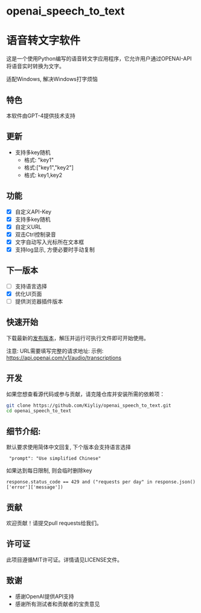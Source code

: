 # openai_speech_to_text
# 语音转文字软件

这是一个使用Python编写的语音转文字应用程序，它允许用户通过OPENAI-API将语音实时转换为文字。

适配Windows, 解决Windows打字烦恼

## 特色

本软件由GPT-4提供技术支持

## 更新

- 支持多key随机
  - 格式: "key1"
  - 格式:["key1","key2"]
  - 格式: key1,key2

## 功能

- [x] 自定义API-Key
- [x] 支持多key随机
- [x] 自定义URL
- [x] 双击Ctrl控制录音
- [x] 文字自动写入光标所在文本框
- [x] 支持log显示, 方便必要时手动复制

## 下一版本

- [ ] 支持语言选择
- [x] 优化UI页面
- [ ] 提供浏览器插件版本

## 快速开始

下载最新的[发布版本](https://github.com/Kiyliy/openai_speech_to_text/releases/)，解压并运行可执行文件即可开始使用。

注意: URL需要填写完整的请求地址:
示例: https://api.openai.com/v1/audio/transcriptions

## 开发

如果您想查看源代码或参与贡献，请克隆仓库并安装所需的依赖项：

```bash
git clone https://github.com/Kiyliy/openai_speech_to_text.git
cd openai_speech_to_text
```

## 细节介绍:

默认要求使用简体中文回复, 下个版本会支持语言选择

```
 "prompt": "Use simplified Chinese"
```

如果达到每日限制, 则会临时删除key

```
response.status_code == 429 and ("requests per day" in response.json()['error']['message'])
```



## 贡献

欢迎贡献！请提交pull requests给我们。

## 许可证

此项目遵循MIT许可证。详情请见LICENSE文件。

## 致谢

- 感谢OpenAI提供API支持
- 感谢所有测试者和贡献者的宝贵意见